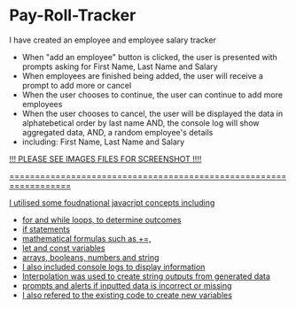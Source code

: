 # Pay-Roll-Tracker
I have created an employee and employee salary tracker

- When "add an employee" button is clicked, the user is presented with prompts asking for First Name, Last Name and Salary
- When employees are finished being added, the user will receive a prompt to add more or cancel
- When the user chooses to continue, the user can continue to add more employees
- When the user chooses to cancel, the user will be displayed the data in alphatebetical order by last name
AND, the console log will show aggregated data, AND, a random employee's details
- including: First Name, Last Name and Salary 

<a href="./assets/images/Screenshot 2024-06-22 at 1.29.09 PM.png" >
<a href="/assets/images/Screenshot 2024-06-22 at 1.29.22 PM.png" >
<a href="/assets/images/Screenshot 2024-06-22 at 1.29.32 PM.png" >

!!! PLEASE SEE IMAGES FILES FOR SCREENSHOT !!!!

==================================================================

I utilised some foudnational javacript concepts including
- for and while loops, to determine outcomes
- if statements 
- mathematical formulas such as +=, 
- let and const variables
- arrays, booleans, numbers and string
- I also included console logs to display information
- Interpolation was used to create string outputs from generated data
- prompts and alerts if inputted data is incorrect or missing
- I also refered to the existing code to create new variables
